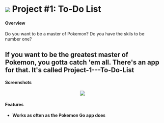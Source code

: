 # ![](https://ga-dash.s3.amazonaws.com/production/assets/logo-9f88ae6c9c3871690e33280fcf557f33.png) Project #1: To-Do List

#### Overview

Do you want to be a master of Pokemon? Do you have the skils to be number one?

If you want to be the greatest master of Pokemon, you gotta catch 'em all. There's an app for that. It's called Project-1---To-Do-List
---

#### Screenshots

<p align="center">
  <img src="screenie.jpg">
</p>

#### Features
- **Works as often as the Pokemon Go app does**


